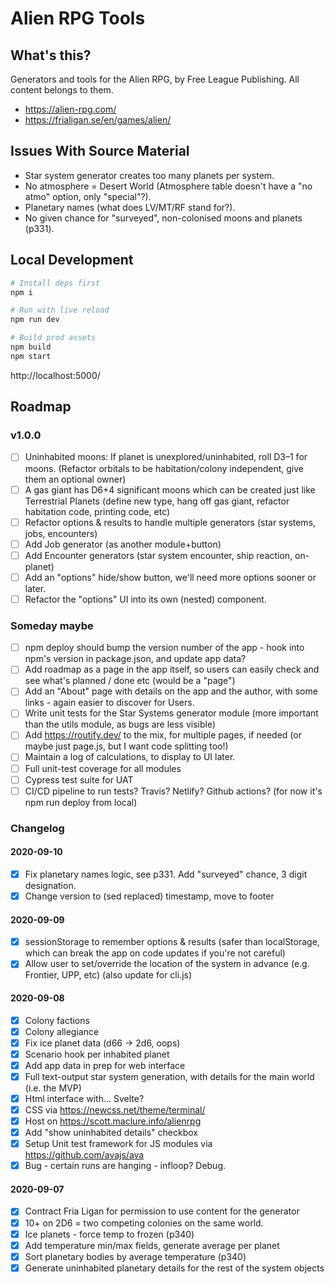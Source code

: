 # Alien RPG Tools

## What's this?

Generators and tools for the Alien RPG, by Free League Publishing. All content belongs to them.

* https://alien-rpg.com/
* https://frialigan.se/en/games/alien/

## Issues With Source Material

* Star system generator creates too many planets per system.
* No atmosphere = Desert World (Atmosphere table doesn't have a "no atmo" option, only "special"?).
* Planetary names (what does LV/MT/RF stand for?).
* No given chance for "surveyed", non-colonised moons and planets (p331).

## Local Development

```bash
# Install deps first
npm i

# Run with live reload
npm run dev

# Build prod assets
npm build
npm start
```

http://localhost:5000/

## Roadmap

### v1.0.0

* [ ] Uninhabited moons: If planet is unexplored/uninhabited, roll D3–1 for moons. (Refactor orbitals to be habitation/colony independent, give them an optional owner)
* [ ] A gas giant has D6+4 significant moons which can be created just like Terrestrial Planets (define new type, hang off gas giant, refactor habitation code, printing code, etc)
* [ ] Refactor options & results to handle multiple generators (star systems, jobs, encounters)
* [ ] Add Job generator (as another module+button)
* [ ] Add Encounter generators (star system encounter, ship reaction, on-planet)
* [ ] Add an "options" hide/show button, we'll need more options sooner or later.
* [ ] Refactor the "options" UI into its own (nested) component.

### Someday maybe

* [ ] npm deploy should bump the version number of the app - hook into npm's version in package.json, and update app data?
* [ ] Add roadmap as a page in the app itself, so users can easily check and see what's planned / done etc (would be a "page")
* [ ] Add an "About" page with details on the app and the author, with some links - again easier to discover for Users.
* [ ] Write unit tests for the Star Systems generator module (more important than the utils module, as bugs are less visible)
* [ ] Add https://routify.dev/ to the mix, for multiple pages, if needed (or maybe just page.js, but I want code splitting too!)
* [ ] Maintain a log of calculations, to display to UI later.
* [ ] Full unit-test coverage for all modules
* [ ] Cypress test suite for UAT
* [ ] CI/CD pipeline to run tests? Travis? Netlify? Github actions? (for now it's npm run deploy from local)

### Changelog

#### 2020-09-10

* [x] Fix planetary names logic, see p331. Add "surveyed" chance, 3 digit designation.
* [x] Change version to (sed replaced) timestamp, move to footer

#### 2020-09-09

* [x] sessionStorage to remember options & results (safer than localStorage, which can break the app on code updates if you're not careful)
* [x] Allow user to set/override the location of the system in advance (e.g. Frontier, UPP, etc) (also update for cli.js)

#### 2020-09-08

* [x] Colony factions
* [x] Colony allegiance
* [x] Fix ice planet data (d66 -> 2d6, oops)
* [x] Scenario hook per inhabited planet
* [x] Add app data in prep for web interface
* [x] Full text-output star system generation, with details for the main world (i.e. the MVP)
* [x] Html interface with... Svelte?
* [x] CSS via https://newcss.net/theme/terminal/
* [x] Host on https://scott.maclure.info/alienrpg
* [x] Add "show uninhabited details" checkbox
* [x] Setup Unit test framework for JS modules via https://github.com/avajs/ava
* [x] Bug - certain runs are hanging - infloop? Debug.

#### 2020-09-07

* [x] Contract Fria Ligan for permission to use content for the generator
* [x] 10+ on 2D6 = two competing colonies on the same world.
* [x] Ice planets - force temp to frozen (p340)
* [x] Add temperature min/max fields, generate average per planet
* [x] Sort planetary bodies by average temperature (p340)
* [x] Generate uninhabited planetary details for the rest of the system objects

